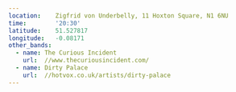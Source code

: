 ```yaml
---
location:    Zigfrid von Underbelly, 11 Hoxton Square, N1 6NU
time:        '20:30'
latitude:    51.527817
longitude:   -0.08171
other_bands:
  - name: The Curious Incident
    url:  //www.thecuriousincident.com/
  - name: Dirty Palace
    url:  //hotvox.co.uk/artists/dirty-palace
---
```

